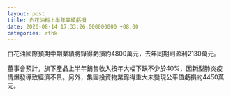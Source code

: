 ```yaml
---
layout: post
title: 白花油料上半年業績虧損
date: 2020-08-14 17:33:26.000000000 +08:00
categories: rthk
---
```


白花油國際預期中期業績將錄得虧損約4800萬元，去年同期則盈利2130萬元。

董事會預計，旗下產品上半年銷售收入按年大幅下跌不少於40%，因新型肺炎疫情爆發導致經濟不景。另外，集團投資物業錄得重大未變現公平值虧損約4450萬元。

